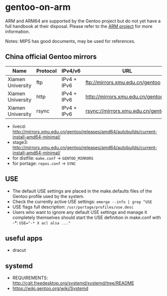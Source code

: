 # gentoo-on-arm

ARM and ARM64 are supported by the Gentoo project but do not yet have a full handbook at their disposal. Please refer to the [ARM project](https://wiki.gentoo.org/wiki/Project:ARM) for more information.

Notes: MIPS has good documents, may be used for references.

## China official Gentoo mirrors

Name              | Protocol | IPv4/v6 | URL
------------------|----------|---------|------
Xiamen University | ftp      | IPv4 + IPv6 | <ftp://mirrors.xmu.edu.cn/gentoo>
Xiamen University | http     | IPv4 + IPv6 | <http://mirrors.xmu.edu.cn/gentoo>
Xiamen University | rsync    | IPv4 + IPv6 | <rsync://mirrors.xmu.edu.cn/gentoo/>

* livecd: <http://mirrors.xmu.edu.cn/gentoo/releases/amd64/autobuilds/current-install-amd64-minimal/>
* stage3: <http://mirrors.xmu.edu.cn/gentoo/releases/amd64/autobuilds/current-install-amd64-minimal/>
* for distfile: `make.conf` -> `GENTOO_MIRRORS`
* for portage: `repos.conf` -> `SYNC`

## USE
* The default USE settings are placed in the make.defaults files of the Gentoo profile used by the system.
* Check the currently active USE settings: `emerge --info | grep ^USE`
* USE flags full description: `/usr/portage/profiles/use.desc`
* Users who want to ignore any default USE settings and manage it completely themselves should start the USE definition in make.conf with -*: `USE="-* X acl alsa ..."`

## useful apps
* dracut

## systemd
* REQUIREMENTS: <http://cgit.freedesktop.org/systemd/systemd/tree/README>
* <https://wiki.gentoo.org/wiki/Systemd>